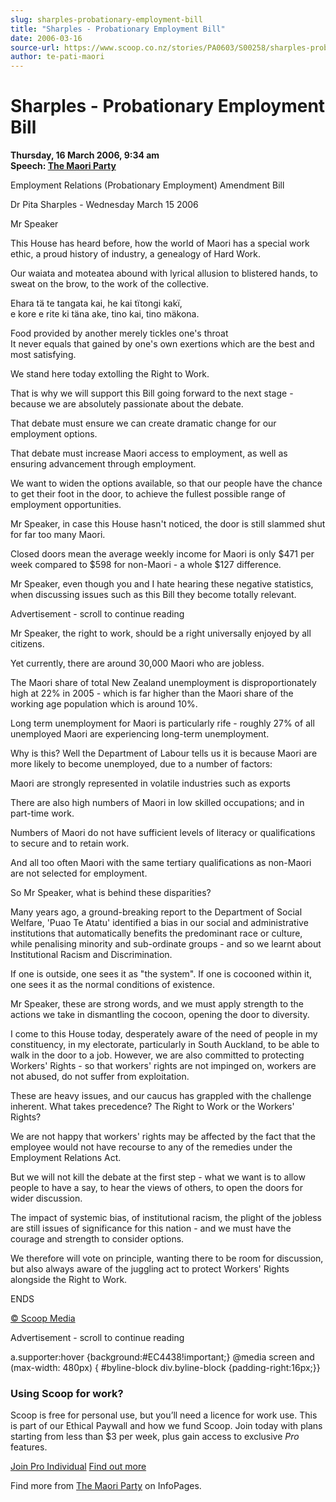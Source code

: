 ```yaml
---
slug: sharples-probationary-employment-bill
title: "Sharples - Probationary Employment Bill"
date: 2006-03-16
source-url: https://www.scoop.co.nz/stories/PA0603/S00258/sharples-probationary-employment-bill.htm
author: te-pati-maori
---
```

Sharples - Probationary Employment Bill
=======================================

**Thursday, 16 March 2006, 9:34 am**  
**Speech: [The Maori Party](https://info.scoop.co.nz/The_Maori_Party)**

Employment Relations (Probationary Employment) Amendment Bill

Dr Pita Sharples - Wednesday March 15 2006

Mr Speaker

This House has heard before, how the world of Maori has a special work ethic, a proud history of industry, a genealogy of Hard Work.

Our waiata and moteatea abound with lyrical allusion to blistered hands, to sweat on the brow, to the work of the collective.

Ehara tä te tangata kai, he kai tïtongi kakï,  
e kore e rite ki täna ake, tino kai, tino mäkona.

Food provided by another merely tickles one's throat  
It never equals that gained by one's own exertions which are the best and most satisfying.

We stand here today extolling the Right to Work.

That is why we will support this Bill going forward to the next stage - because we are absolutely passionate about the debate.

That debate must ensure we can create dramatic change for our employment options.

That debate must increase Maori access to employment, as well as ensuring advancement through employment.

We want to widen the options available, so that our people have the chance to get their foot in the door, to achieve the fullest possible range of employment opportunities.

Mr Speaker, in case this House hasn't noticed, the door is still slammed shut for far too many Maori.

Closed doors mean the average weekly income for Maori is only $471 per week compared to $598 for non-Maori - a whole $127 difference.

Mr Speaker, even though you and I hate hearing these negative statistics, when discussing issues such as this Bill they become totally relevant.

Advertisement - scroll to continue reading





Mr Speaker, the right to work, should be a right universally enjoyed by all citizens.

Yet currently, there are around 30,000 Maori who are jobless.

The Maori share of total New Zealand unemployment is disproportionately high at 22% in 2005 - which is far higher than the Maori share of the working age population which is around 10%.

Long term unemployment for Maori is particularly rife - roughly 27% of all unemployed Maori are experiencing long-term unemployment.

Why is this? Well the Department of Labour tells us it is because Maori are more likely to become unemployed, due to a number of factors:

Maori are strongly represented in volatile industries such as exports

There are also high numbers of Maori in low skilled occupations; and in part-time work.

Numbers of Maori do not have sufficient levels of literacy or qualifications to secure and to retain work.

And all too often Maori with the same tertiary qualifications as non-Maori are not selected for employment.

  
So Mr Speaker, what is behind these disparities?

Many years ago, a ground-breaking report to the Department of Social Welfare, 'Puao Te Atatu' identified a bias in our social and administrative institutions that automatically benefits the predominant race or culture, while penalising minority and sub-ordinate groups - and so we learnt about Institutional Racism and Discrimination.

If one is outside, one sees it as "the system". If one is cocooned within it, one sees it as the normal conditions of existence.

Mr Speaker, these are strong words, and we must apply strength to the actions we take in dismantling the cocoon, opening the door to diversity.

I come to this House today, desperately aware of the need of people in my constituency, in my electorate, particularly in South Auckland, to be able to walk in the door to a job. However, we are also committed to protecting Workers' Rights - so that workers' rights are not impinged on, workers are not abused, do not suffer from exploitation.

These are heavy issues, and our caucus has grappled with the challenge inherent. What takes precedence? The Right to Work or the Workers' Rights?

We are not happy that workers' rights may be affected by the fact that the employee would not have recourse to any of the remedies under the Employment Relations Act.

But we will not kill the debate at the first step - what we want is to allow people to have a say, to hear the views of others, to open the doors for wider discussion.

The impact of systemic bias, of institutional racism, the plight of the jobless are still issues of significance for this nation - and we must have the courage and strength to consider options.

We therefore will vote on principle, wanting there to be room for discussion, but also always aware of the juggling act to protect Workers' Rights alongside the Right to Work.

ENDS

  

[© Scoop Media](http://www.scoop.co.nz/about/terms.html)  

Advertisement - scroll to continue reading



a.supporter:hover {background:#EC4438!important;} @media screen and (max-width: 480px) { #byline-block div.byline-block {padding-right:16px;}}

### Using Scoop for work?

Scoop is free for personal use, but you’ll need a licence for work use. This is part of our Ethical Paywall and how we fund Scoop. Join today with plans starting from less than $3 per week, plus gain access to exclusive _Pro_ features.  
  
[Join Pro Individual](https://pro.scoop.co.nz/Individual/?from=ProIn24) [Find out more](https://pro.scoop.co.nz/using-scoop-for-work/?from=ProIn24)

Find more from [The Maori Party](https://info.scoop.co.nz/The_Maori_Party) on InfoPages.
